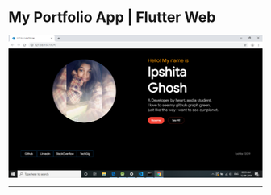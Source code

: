 # My Portfolio App | Flutter Web

![Image1](https://github.com/ipshitag/MySimplePortfolio/blob/master/2019-09-12%20(1).png)


<hr>


